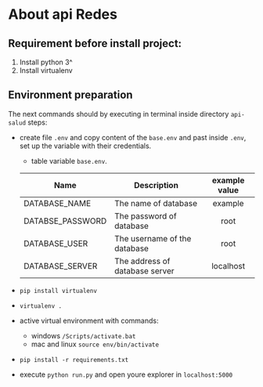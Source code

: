 # About api Redes
Requirement before install project:
--
  1. Install python 3^
  2. Install virtualenv

## Environment preparation
The next commands should by executing in terminal inside directory 
```api-salud```
steps:
- create file ```.env``` and copy content of the ```base.env```
  and past inside ```.env```, set up the variable with their credentials.
  - table variable ```base.env```.
  
  | Name             | Description                    | example value   |
  |------------------|--------------------------------|:---------------:|
  | DATABASE_NAME    | The name of database           | example         |
  | DATABSE_PASSWORD | The password of database       | root            |
  | DATABASE_USER    | The username of the database   | root            |
  | DATABASE_SERVER  | The address of database server | localhost       |

- ```pip install virtualenv```
- ```virtualenv .```
- active virtual environment with commands:
  - windows ```/Scripts/activate.bat```
  - mac and linux ```source env/bin/activate```
-  ```pip install -r requirements.txt```
- execute ```python run.py``` and open youre explorer in ```localhost:5000```